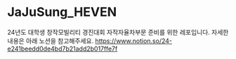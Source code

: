 # JaJuSung_HEVEN
24년도 대학생 창작모빌리티 경진대회 자작자율차부문 준비를 위한 레포입니다.
자세한 내용은 아래 노션을 참고해주세요. 
https://www.notion.so/24-e241beedd0de4bd7b21add2b017ffe7f
